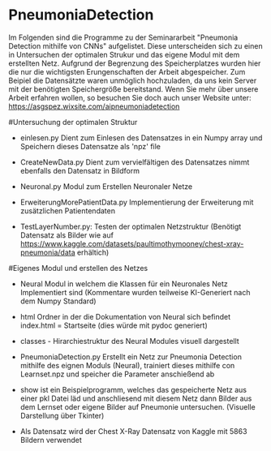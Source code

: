 # PneumoniaDetection
Im Folgenden sind die Programme zu der Seminararbeit "Pneumonia Detection mithilfe von CNNs" aufgelistet. Diese unterscheiden sich zu einen in Untersuchen der optimalen Strukur und das eigene Modul mit dem erstellten Netz. Aufgrund der Begrenzung des Speicherplatzes wurden hier die nur die wichtigsten Erungenschaften der Arbeit abgespeicher. Zum Beipiel die Datensätzte waren unmöglich hochzuladen, da uns kein Server mit der benötigten Speichergröße bereitstand. Wenn Sie mehr über unsere Arbeit erfahren wollen, so besuchen Sie doch auch unser Website unter: https://asgspez.wixsite.com/aipneumoniadetection


#Untersuchung der optimalen Struktur

- einlesen.py
    Dient zum Einlesen des Datensatzes in ein Numpy array und Speichern dieses Datensatze als 'npz' file
  
- CreateNewData.py
    Dient zum vervielfältigen des Datensatzes nimmt ebenfalls den Datensatz in Bildform
  
- Neuronal.py
    Modul zum Erstellen Neuronaler Netze
  
- ErweiterungMorePatientData.py
    Implementierung der Erweiterung mit zusätzlichen Patientendaten
  
- TestLayerNumber.py: Testen der optimalen Netzstruktur (Benötigt Datensatz als Bilder wie auf https://www.kaggle.com/datasets/paultimothymooney/chest-xray-pneumonia/data erhältich)


#Eigenes Modul und erstellen des Netzes

- Neural
  Modul in welchem die Klassen für ein Neuronales Netz Implementiert sind (Kommentare wurden teilweise KI-Generiert nach dem Numpy Standard)

- html
  Ordner in der die Dokumentation von Neural sich befindet
  index.html = Startseite (dies würde mit pydoc generiert)

- classes - Hirarchiestruktur des Neural Modules visuell dargestellt

- PneumoniaDetection.py
  Erstellt ein Netz zur Pneumonia Detection mithilfe des eignen Moduls (Neural), trainiert dieses mithilfe con Learnset.npz und speicher die Parameter anschießend ab
  
- show ist ein Beispielprogramm, welches das gespeicherte Netz aus einer pkl Datei läd und anschliesend mit diesem Netz dann Bilder aus dem Lernset oder eigene Bilder auf Pneumonie untersuchen. (Visuelle Darstellung über Tkinter)


- Als Datensatz wird der Chest X-Ray Datensatz von Kaggle mit 5863 Bildern verwendet
